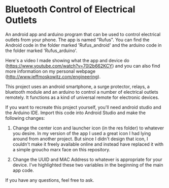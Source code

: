 # Bluetooth Control of Electrical Outlets
An android app and arduino program that can be used to control electrical outlets from your phone. The app is named "Rufus". You can find the Android code in the folder marked 'Rufus_android' and the arduino code in the folder marked 'Rufus_arduino'.

Here's a video I made showing what the app and device do (https://www.youtube.com/watch?v=70l2b662KCY) and you can also find more information on my personal webpage (http://www.jeffmoskowitz.com/engineering).

This project uses an android smartphone, a surge protector, relays, a bluetooth module and an arduino to control a number of electrical outlets remotely. It functions as a kind of universal remote for electronic devices.

If you want to recreate this project yourself, you'll need android studio and the Arduino IDE. Import this code into Android Studio and make the following changes:

1. Change the center icon and launcher icon (in the res folder) to whatever you desire. In my version of the app I used a great icon I had lying around from another project. But since I didn't design that icon, I couldn't make it freely available online and instead have replaced it with a simple groucho marx face on this repository.

2. Change the UUID and MAC Address to whatever is appropriate for your device. I've highlighted these two variables in the beginning of the main app code.

If you have any questions, feel free to ask.
